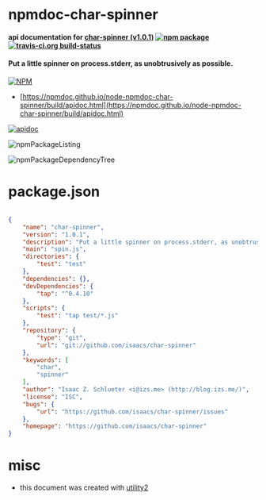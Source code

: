 # npmdoc-char-spinner

#### api documentation for  [char-spinner (v1.0.1)](https://github.com/isaacs/char-spinner)  [![npm package](https://img.shields.io/npm/v/npmdoc-char-spinner.svg?style=flat-square)](https://www.npmjs.org/package/npmdoc-char-spinner) [![travis-ci.org build-status](https://api.travis-ci.org/npmdoc/node-npmdoc-char-spinner.svg)](https://travis-ci.org/npmdoc/node-npmdoc-char-spinner)

#### Put a little spinner on process.stderr, as unobtrusively as possible.

[![NPM](https://nodei.co/npm/char-spinner.png?downloads=true&downloadRank=true&stars=true)](https://www.npmjs.com/package/char-spinner)

- [https://npmdoc.github.io/node-npmdoc-char-spinner/build/apidoc.html](https://npmdoc.github.io/node-npmdoc-char-spinner/build/apidoc.html)

[![apidoc](https://npmdoc.github.io/node-npmdoc-char-spinner/build/screenCapture.buildCi.browser.%252Ftmp%252Fbuild%252Fapidoc.html.png)](https://npmdoc.github.io/node-npmdoc-char-spinner/build/apidoc.html)

![npmPackageListing](https://npmdoc.github.io/node-npmdoc-char-spinner/build/screenCapture.npmPackageListing.svg)

![npmPackageDependencyTree](https://npmdoc.github.io/node-npmdoc-char-spinner/build/screenCapture.npmPackageDependencyTree.svg)



# package.json

```json

{
    "name": "char-spinner",
    "version": "1.0.1",
    "description": "Put a little spinner on process.stderr, as unobtrusively as possible.",
    "main": "spin.js",
    "directories": {
        "test": "test"
    },
    "dependencies": {},
    "devDependencies": {
        "tap": "^0.4.10"
    },
    "scripts": {
        "test": "tap test/*.js"
    },
    "repository": {
        "type": "git",
        "url": "git://github.com/isaacs/char-spinner"
    },
    "keywords": [
        "char",
        "spinner"
    ],
    "author": "Isaac Z. Schlueter <i@izs.me> (http://blog.izs.me/)",
    "license": "ISC",
    "bugs": {
        "url": "https://github.com/isaacs/char-spinner/issues"
    },
    "homepage": "https://github.com/isaacs/char-spinner"
}
```



# misc
- this document was created with [utility2](https://github.com/kaizhu256/node-utility2)
